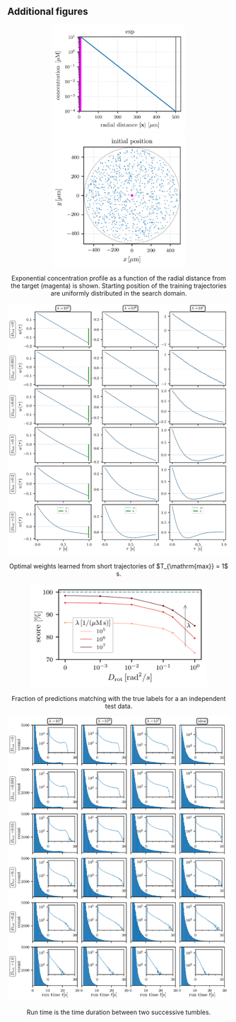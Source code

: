 ## Additional figures
<p align="center">
  <img width="300" src="figures_for_readme/conc_profile.png" alt>
  <img width="300" src="figures_for_readme/init_position.png" alt>
</p>
<p align="center">
Exponential concentration profile as a function of the radial distance from the target (magenta) is shown. Starting position of the training trajectories are uniformly distributed in the search domain.
</p>

<p align="center">
  <img width="800" src="figures_for_readme/weights_grid.png" alt>
</p>

<p align="center">
Optimal weights learned from short trajectories of $T_{\mathrm{max}} = 1$ s.
</p>

<p align="center">
 <img width="400" src="figures_for_readme/score_uniform.png" alt>
</p>
<p align="center">
Fraction of predictions matching with the true labels for a an independent test data.
</p>


<p align="center">
  <img width="800" src="figures_for_readme/runtime_grid.png" alt>
</p>
<p align="center">
Run time is the time duration between two successive tumbles. 
</p>
